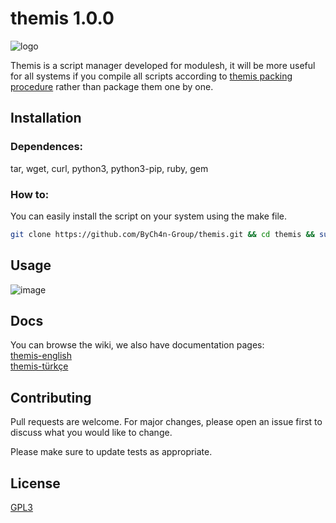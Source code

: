 # themis 1.0.0

![logo](https://user-images.githubusercontent.com/54551308/124690597-1e2adc80-dee3-11eb-97b7-06b35baf862c.png)

Themis is a script manager developed for modulesh, it will be more useful for all systems if you compile all scripts according to [themis packing procedure](https://bych4n-group.github.io/documents/themis/en.html) rather than package them one by one.

## Installation

### Dependences:
tar, wget, curl, python3, python3-pip, ruby, gem

### How to:
You can easily install the script on your system using the make file.

```bash
git clone https://github.com/ByCh4n-Group/themis.git && cd themis && sudo make install
```

## Usage

![image](https://user-images.githubusercontent.com/54551308/124690481-f2a7f200-dee2-11eb-8202-32116beb3639.png)

## Docs

You can browse the wiki, we also have documentation pages:
<br>
[themis-english](https://bych4n-group.github.io/documents/themis/en.html)
<br>
[themis-türkçe](https://bych4n-group.github.io/documents/themis/tr.html)

## Contributing
Pull requests are welcome. For major changes, please open an issue first to discuss what you would like to change.

Please make sure to update tests as appropriate.

## License
[GPL3](https://choosealicense.com/licenses/gpl-3.0/)
